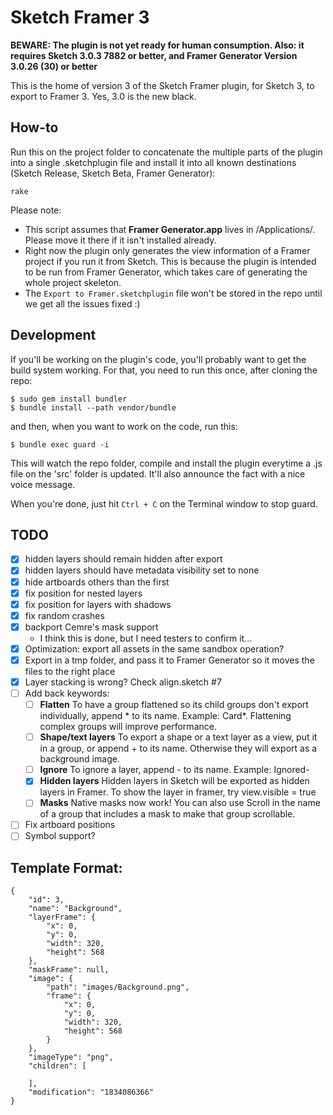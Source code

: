 # Sketch Framer 3

**BEWARE: The plugin is not yet ready for human consumption. Also: it requires Sketch 3.0.3 7882 or better, and Framer Generator Version 3.0.26 (30) or better**

This is the home of version 3 of the Sketch Framer plugin, for Sketch 3, to export to Framer 3. Yes, 3.0 is the new black.

## How-to

Run this on the project folder to concatenate the multiple parts of the plugin into a single .sketchplugin file and install it into all known destinations (Sketch Release, Sketch Beta, Framer Generator):

    rake

Please note:

- This script assumes that **Framer Generator.app** lives in /Applications/. Please move it there if it isn't installed already.
- Right now the plugin only generates the view information of a Framer project if you run it from Sketch. This is because the plugin is intended to be run from Framer Generator, which takes care of generating the whole project skeleton.
- The `Export to Framer.sketchplugin` file won't be stored in the repo until we get all the issues fixed :)


## Development

If you'll be working on the plugin's code, you'll probably want to get the build system working. For that, you need to run this once, after cloning the repo:

    $ sudo gem install bundler
    $ bundle install --path vendor/bundle

and then, when you want to work on the code, run this:

    $ bundle exec guard -i

This will watch the repo folder, compile and install the plugin everytime a .js file on the 'src' folder is updated. It'll also announce the fact with a nice voice message.

When you're done, just hit `Ctrl + C` on the Terminal window to stop guard.


## TODO

- [x] hidden layers should remain hidden after export
- [x] hidden layers should have metadata visibility set to none
- [x] hide artboards others than the first
- [x] fix position for nested layers
- [x] fix position for layers with shadows
- [x] fix random crashes
- [x] backport Cemre's mask support
  - I think this is done, but I need testers to confirm it...
- [x] Optimization: export all assets in the same sandbox operation?
- [x] Export in a tmp folder, and pass it to Framer Generator so it moves the files to the right place
- [x] Layer stacking is wrong? Check align.sketch #7
- [ ] Add back keywords:
  - [ ] **Flatten** To have a group flattened so its child groups don't export individually, append * to its name. Example: Card*. Flattening complex groups will improve performance.
  - [ ] **Shape/text layers** To export a shape or a text layer as a view, put it in a group, or append + to its name. Otherwise they will export as a background image.
  - [ ] **Ignore** To ignore a layer, append - to its name. Example: Ignored-
  - [x] **Hidden layers** Hidden layers in Sketch will be exported as hidden layers in Framer. To show the layer in framer, try view.visible = true
  - [ ] **Masks** Native masks now work! You can also use Scroll in the name of a group that includes a mask to make that group scrollable.
- [ ] Fix artboard positions
- [ ] Symbol support?

## Template Format:

    {
    	"id": 3,
    	"name": "Background",
    	"layerFrame": {
    		"x": 0,
    		"y": 0,
    		"width": 320,
    		"height": 568
    	},
    	"maskFrame": null,
    	"image": {
    		"path": "images/Background.png",
    		"frame": {
    			"x": 0,
    			"y": 0,
    			"width": 320,
    			"height": 568
    		}
    	},
    	"imageType": "png",
    	"children": [

    	],
    	"modification": "1834086366"
    }
